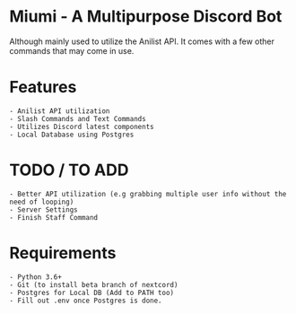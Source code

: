# Miumi - A Multipurpose Discord Bot
Although mainly used to utilize the Anilist API. It comes with a few other commands that may come in use.

# Features
```
- Anilist API utilization
- Slash Commands and Text Commands
- Utilizes Discord latest components
- Local Database using Postgres
```

# TODO / TO ADD
```
- Better API utilization (e.g grabbing multiple user info without the need of looping)
- Server Settings
- Finish Staff Command
```

# Requirements
```
- Python 3.6+
- Git (to install beta branch of nextcord)
- Postgres for Local DB (Add to PATH too)
- Fill out .env once Postgres is done.
```
